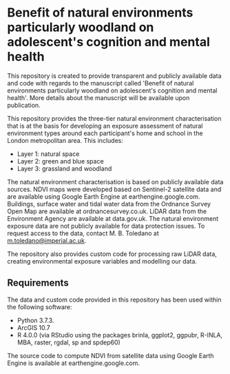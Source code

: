 # Benefit of natural environments particularly woodland on adolescent's cognition and mental health

This repository is created to provide transparent and publicly available data and code with regards to the manuscript called 'Benefit of natural environments particularly woodland on adolescent's cognition and mental health'. More details about the manuscript will be available upon publication.

This repository provides the three-tier natural environment characterisation that is at the basis for developing an exposure assessment of natural environment types around each participant's home and school in the London metropolitan area. This includes:

* Layer 1: natural space
* Layer 2: green and blue space
* Layer 3: grassland and woodland

The natural environment characterisation is based on publicly available data sources. NDVI maps were developed based on Sentinel-2 satellite data and are available using Google Earth Engine at earthengine.google.com. Buildings, surface water and tidal water data from the Ordnance Survey Open Map are available at ordnancesurvey.co.uk. LiDAR data from the Environment Agency are available at data.gov.uk. The natural environment exposure data are not publicly available for data protection issues. To request access to the data, contact M. B. Toledano at m.toledano@imperial.ac.uk.

The repository also provides custom code for processing raw LiDAR data, creating environmental exposure variables and modelling our data. 

## Requirements

The data and custom code provided in this repository has been used within the following software:

* Python 3.7.3.
* ArcGIS 10.7
* R 4.0.0 (via RStudio using the packages brinla, ggplot2, ggpubr, R-INLA, MBA, raster, rgdal, sp and spdep60)

The source code to compute NDVI from satellite data using Google Earth Engine is available at earthengine.google.com.
